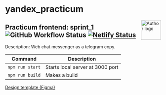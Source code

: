 # yandex_practicum

<img align="right" width="64" height="64" title="Author logo" src="http://daytec.ru/img/Ranjy-96.svg">

## Practicum frontend: sprint_1 ![GitHub Workflow Status](https://img.shields.io/github/actions/workflow/status/mrHoft/middle.messenger.praktikum.yandex/tests.yml) [![Netlify Status](https://api.netlify.com/api/v1/badges/fdd7d98d-0b8e-4a26-a36c-87dfe5f27e61/deploy-status)](https://pet-chat.netlify.app)

Description: Web chat messenger as a telegram copy.

| Command | Description |
| --- | --- |
| `npm run start` | Starts local server at 3000 port |
| `npm run build` | Makes a build |


<!-- [Deployed example (Netlify)](https://pet-chat.netlify.app) -->

[Design template (Figma)](https://www.figma.com/file/jF5fFFzgGOxQeB4CmKWTiE/Chat_external_link?node-id=0%3A1)
